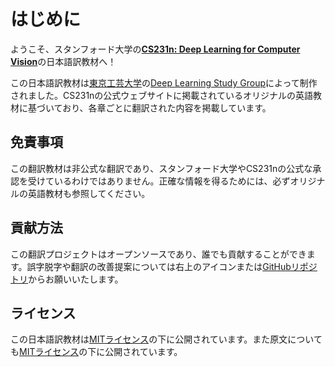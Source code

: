 # はじめに

ようこそ、スタンフォード大学の[**CS231n: Deep Learning for Computer Vision**](https://cs231n.stanford.edu/index.html)の日本語訳教材へ！

この日本語訳教材は[東京工芸大学](https://www.t-kougei.ac.jp/)の[Deep Learning Study Group](https://github.com/tpu-dsg)によって制作されました。CS231nの公式ウェブサイトに掲載されているオリジナルの英語教材に基づいており、各章ごとに翻訳された内容を掲載しています。

## 免責事項

この翻訳教材は非公式な翻訳であり、スタンフォード大学やCS231nの公式な承認を受けているわけではありません。正確な情報を得るためには、必ずオリジナルの英語教材も参照してください。

## 貢献方法

この翻訳プロジェクトはオープンソースであり、誰でも貢献することができます。誤字脱字や翻訳の改善提案については右上のアイコンまたは[GitHubリポジトリ](https://github.com/tpu-dsg/cs231n)からお願いいたします。

## ライセンス

この日本語訳教材は[MITライセンス](https://github.com/tpu-dsg/cs231n/blob/main/LICENSE)の下に公開されています。また原文についても[MITライセンス](https://github.com/cs231n/cs231n.github.io/blob/master/LICENSE)の下に公開されています。
